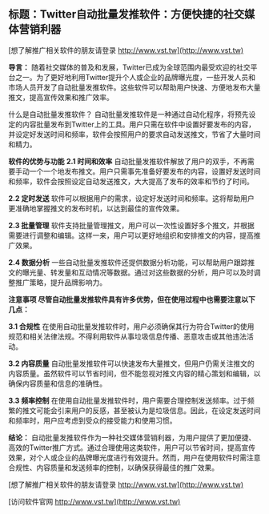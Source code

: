## **标题：Twitter自动批量发推软件：方便快捷的社交媒体营销利器**

[想了解推广相关软件的朋友请登录 http://www.vst.tw](http://www.vst.tw)

**导言：**
随着社交媒体的普及和发展，Twitter已成为全球范围内最受欢迎的社交平台之一。为了更好地利用Twitter提升个人或企业的品牌曝光度，一些开发人员和市场人员开发了自动批量发推软件。这些软件可以帮助用户快速、方便地发布大量推文，提高宣传效果和推广效率。

什么是自动批量发推软件？
自动批量发推软件是一种通过自动化程序，将预先设定的内容批量发布到Twitter上的工具。用户只需在软件中设置好要发布的内容，并设定好发送时间和频率，软件会按照用户的要求自动发送推文，节省了大量时间和精力。

**软件的优势与功能**
**2.1 时间和效率**
自动批量发推软件解放了用户的双手，不再需要手动一个一个地发布推文。用户只需事先准备好要发布的内容，设置好发送时间和频率，软件会按照设定自动发送推文，大大提高了发布的效率和节约了时间。

**2.2 定时发送**
软件可以根据用户的需求，设定好发送时间和频率。这将帮助用户更准确地掌握推文的发布时机，以达到最佳的宣传效果。

**2.3 批量管理**
软件支持批量管理推文，用户可以一次性设置好多个推文，并根据需要进行调整和编辑。这样一来，用户可以更好地组织和安排推文的内容，提高推广效果。

**2.4 数据分析**
一些自动批量发推软件还提供数据分析功能，可以帮助用户跟踪推文的曝光量、转发量和互动情况等数据。通过对这些数据的分析，用户可以及时调整推广策略，提升品牌影响力。

**注意事项 尽管自动批量发推软件具有许多优势，但在使用过程中也需要注意以下几点：**

**3.1 合规性**
在使用自动批量发推软件时，用户必须确保其行为符合Twitter的使用规范和相关法律法规。不得利用软件从事垃圾信息传播、恶意攻击或其他违法活动。

**3.2 内容质量**
自动批量发推软件可以快速发布大量推文，但用户仍需关注推文的内容质量。虽然软件可以节省时间，但不能忽视对推文内容的精心策划和编辑，以确保内容质量和信息的准确性。

**3.3 频率控制**
在使用自动批量发推软件时，用户需要合理控制发送频率。过于频繁的推文可能会引来用户的反感，甚至被认为是垃圾信息。因此，在设定发送时间和频率时，用户应考虑到受众的接受能力和使用习惯。

**结论：**
自动批量发推软件作为一种社交媒体营销利器，为用户提供了更加便捷、高效的Twitter推广方式。通过合理使用这类软件，用户可以节省时间，提高宣传效果，对个人或企业的品牌曝光度进行有效提升。然而，用户在使用软件时需注意合规性、内容质量和发送频率的控制，以确保获得最佳的推广效果。

[想了解推广相关软件的朋友请登录 http://www.vst.tw](http://www.vst.tw)


[访问软件官网 http://www.vst.tw](http://www.vst.tw)
